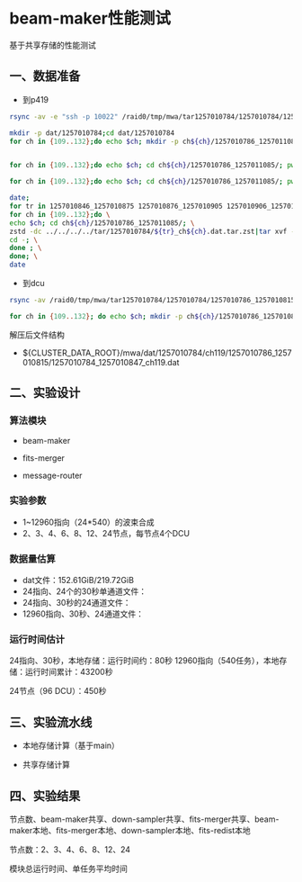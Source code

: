 # beam-maker性能测试

基于共享存储的性能测试

## 一、数据准备

- 到p419
```sh
rsync -av -e "ssh -p 10022" /raid0/tmp/mwa/tar1257010784/1257010784/1257010786_1257010815_ch1* kaichao@60.245.128.60:/data/sata/mwa/tar/1257010784

mkdir -p dat/1257010784;cd dat/1257010784
for ch in {109..132};do echo $ch; mkdir -p ch${ch}/1257010786_1257011085/;done


for ch in {109..132};do echo $ch; cd ch${ch}/1257010786_1257011085/; pwd; zstd -dc  ../../../../tar/1257010784/1257010786_1257010815_ch${ch}.dat.tar.zst|tar xvf -;cd -;done

for ch in {109..132};do echo $ch; cd ch${ch}/1257010786_1257011085/; pwd; zstd -dc ../../../../tar/1257010784/1257010816_1257010845_ch${ch}.dat.tar.zst|tar xvf -;cd -;done

date;
for tr in 1257010846_1257010875 1257010876_1257010905 1257010906_1257010935 1257010936_1257010965 1257010966_1257010995 1257010996_1257011025 1257011026_1257011055 1257011056_1257011085 ; do \
for ch in {109..132};do \
echo $ch; cd ch${ch}/1257010786_1257011085/; \
zstd -dc ../../../../tar/1257010784/${tr}_ch${ch}.dat.tar.zst|tar xvf -; \
cd -; \
done ; \
done; \
date

```

- 到dcu

```sh
rsync -av /raid0/tmp/mwa/tar1257010784/1257010784/1257010786_1257010815_ch1* root@223.193.33.31:/raid0/scalebox/mydata/mwa/dat

for ch in {109..132}; do echo $ch; mkdir -p ch${ch}/1257010786_1257010815/; cd ch${ch}/1257010786_1257010815/; zstd -dc ../../1257010786_1257010815_ch${ch}.dat.tar.zst|tar xf -;cd -; done

```


解压后文件结构
- ${CLUSTER_DATA_ROOT}/mwa/dat/1257010784/ch119/1257010786_1257010815/1257010784_1257010847_ch119.dat

## 二、实验设计
### 算法模块
- beam-maker

- fits-merger

- message-router

### 实验参数
- 1~12960指向（24*540）的波束合成
- 2、3、4、6、8、12、24节点，每节点4个DCU

### 数据量估算

- dat文件：152.61GiB/219.72GiB
- 24指向、24个的30秒单通道文件：
- 24指向、30秒的24通道文件：
- 12960指向、30秒、24通道文件：

### 运行时间估计
24指向、30秒，本地存储：运行时间约：80秒
12960指向（540任务），本地存储：运行时间累计：43200秒

24节点（96 DCU）：450秒


## 三、实验流水线

- 本地存储计算（基于main）

- 共享存储计算

## 四、实验结果

节点数、beam-maker共享、down-sampler共享、fits-merger共享、beam-maker本地、fits-merger本地、down-sampler本地、fits-redist本地

节点数：2、3、4、6、8、12、24

模块总运行时间、单任务平均时间

